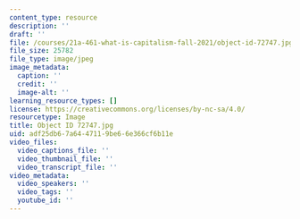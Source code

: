 ```yaml
---
content_type: resource
description: ''
draft: ''
file: /courses/21a-461-what-is-capitalism-fall-2021/object-id-72747.jpg
file_size: 25782
file_type: image/jpeg
image_metadata:
  caption: ''
  credit: ''
  image-alt: ''
learning_resource_types: []
license: https://creativecommons.org/licenses/by-nc-sa/4.0/
resourcetype: Image
title: Object ID 72747.jpg
uid: adf25db6-7a64-4711-9be6-6e366cf6b11e
video_files:
  video_captions_file: ''
  video_thumbnail_file: ''
  video_transcript_file: ''
video_metadata:
  video_speakers: ''
  video_tags: ''
  youtube_id: ''
---
```

